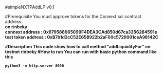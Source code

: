 #simpleNXTPAddLP v0.1

#Prerequisite
You must approve tokens for the Connext.sol contract address<br/>
<b>on rinbeky<b/>
<br/>
connext address : 0x979588965099F4DEA3CAd850d67ca3356284591e<br/>
test token address : 0xB7b1d3cC52E658922b2aF00c5729001ceA98142C

#Description
This code show how to call method "addLiquidityFor" on testnet 
rinbeky
#How to run
You can run with basic python command like this 
```
python3 -m http.server 8000
```

